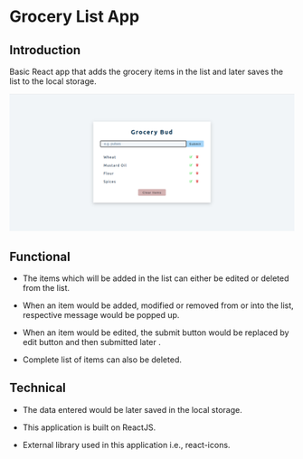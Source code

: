 # Grocery List App

## Introduction

Basic React app that adds the grocery items in the list and later saves the list to the local storage.

![Grocery List App](https://github.com/sudarshan-sh/GroceryListApp/blob/main/images/grocery-list-app.png)

## Functional

*   The items which will be added in the list can either be edited or deleted from the list.

*   When an item would be added, modified or removed from or into the list, respective message would be popped up.

*   When an item would be edited, the submit button would be replaced by edit button and then submitted later .  

*   Complete list of items can also be deleted.

## Technical

*   The data entered would be later saved in the local storage.

*   This application is built on ReactJS.

*   External library used in this application i.e., react-icons.


